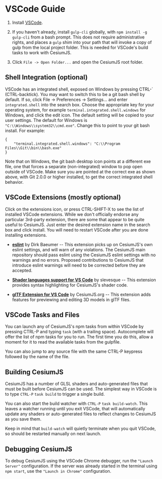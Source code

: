 # VSCode Guide

1. Install [VSCode](https://code.visualstudio.com/).

2. If you haven't already, install `gulp-cli` globally, with
   `npm install -g gulp-cli` from a bash prompt. This does not require
   administrative rights, and places a `gulp` shim into your path that will
   invoke a copy of gulp from the local project folder. This is needed for
   VSCode's build tasks to work with CesiumJS.

3. Click `File -> Open Folder...` and open the CesiumJS root folder.

## Shell Integration (optional)

VSCode has an integrated shell, exposed on Windows by pressing CTRL-\` (CTRL-backtick).
You may want to switch this to be a git bash shell by default. If so, click
File -> Preferences -> Settings... and enter `integrated.shell` into the search
box. Choose the appropriate key for your operating system, for example
`terminal.integrated.shell.windows` for Windows, and click the edit icon.
The default setting will be copied to your user settings. The default for
Windows is `"C:\\Windows\\system32\\cmd.exe"`. Change this to point to your
git bash install. For example:

```
{
    "terminal.integrated.shell.windows": "C:\\Program Files\\Git\\bin\\bash.exe"
}
```

Note that on Windows, the git bash desktop icon points at a different exe file,
one that forces a separate (non-integrated) window to pop open outside of VSCode.
Make sure you are pointed at the correct exe as shown above, with Git 2.0.0 or
higher installed, to get the correct integrated shell behavior.

## VSCode Extensions (mostly optional)

Click on the extensions icon, or press CTRL-SHIFT-X to see the list of installed
VSCode extensions. While we don't officially endorse any particular 3rd-party
extension, there are some that appear to be quite useful to CesiumJS. Just enter
the desired extension name in the search box and click install. You will need to
restart VSCode after you are done installing extensions.

- **[eslint](https://marketplace.visualstudio.com/items?itemName=dbaeumer.vscode-eslint)**
  by Dirk Baeumer -- This extension picks up on CesiumJS's own eslint settings,
  and will warn of any violations. The CesiumJS main repository should pass eslint
  using the CesiumJS eslint settings with no warnings and no errors. Proposed
  contributions to CesiumJS that introduce eslint warnings will need to be corrected
  before they are accepted.

- **[Shader languages support for VS Code](https://marketplace.visualstudio.com/items?itemName=slevesque.shader)**
  by slevesque -- This extension provides syntax highlighting for CesiumJS's shader code.

- **[glTF Extension for VS Code](https://marketplace.visualstudio.com/items?itemName=cesium.gltf-vscode)**
  by CesiumJS.org -- This extension adds features for previewing and editing 3D models in glTF files.

## VSCode Tasks and Files

You can launch any of CesiumJS's npm tasks from within VSCode by pressing
CTRL-P and typing `task` (with a trailing space). Autocomplete will
offer the list of npm tasks for you to run. The first time you do this,
allow a moment for it to read the available tasks from the gulpfile.

You can also jump to any source file with the same CTRL-P keypress
followed by the name of the file.

## Building CesiumJS

CesiumJS has a number of GLSL shaders and auto-generated files that must be
built before CesiumJS can be used. The simplest way in VSCode is to type
`CTRL-P` `task build` to trigger a single build.

You can also start the build watcher with `CTRL-P` `task build-watch`. This
leaves a watcher running until you exit VSCode, that will automatically
update any shaders or auto-generated files to reflect changes to CesiumJS as
you save them.

Keep in mind that `build-watch` will quietly terminate when
you quit VSCode, so should be restarted manually on next launch.

## Debugging CesiumJS

To debug CesiumJS using the VSCode Chrome debugger, run the `"Launch Server"` configuration. If the server was already started in the terminal using `npm start`, use the `"Launch in Chrome"` configuration.
